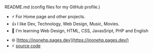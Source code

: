  README.md (config files for my GitHub profile.)
 
- ⚡ For Home page and other projects.
- 👍 I like Dev, Technology, Web Design, Music, Movies.
- 🌱 I'm learning Web Design, HTML, CSS, JavasSript, PHP and English

* 🌐 [https://inonehp.pages.dev](https://inonehp.pages.dev/)
* ⚡ [source code](https://github.com/inonehp/inonehp.github.io)

<!--
**inonehp/inonehp** is a ✨ _special_ ✨ repository because its `README.md` (this file) appears on your GitHub profile.

Here are some ideas to get you started:

- 🔭 I’m currently working on ...
- 🌱 I’m currently learning ...
- 👯 I’m looking to collaborate on ...
- 🤔 I’m looking for help with ...
- 💬 Ask me about ...
- 📫 How to reach me: ...
- 😄 Pronouns: ...
- ⚡ Fun fact: ...
-->


